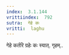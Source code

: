 ```yaml
---
index:  3.1.144
vrittiindex:  792
sutra:  गेहे कः
vritti:  laghu 
---
```


गेहे कर्तरि ग्रहेः कः स्यात्. गृहम्..

